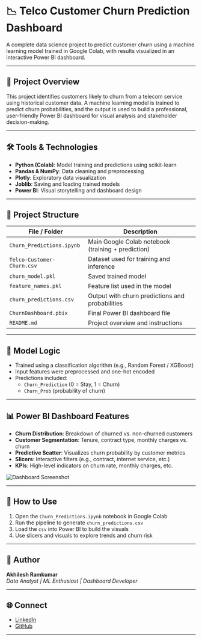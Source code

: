# 📉 Telco Customer Churn Prediction Dashboard

A complete data science project to predict customer churn using a machine learning model trained in Google Colab, with results visualized in an interactive Power BI dashboard.

---

## 🚀 Project Overview

This project identifies customers likely to churn from a telecom service using historical customer data. A machine learning model is trained to predict churn probabilities, and the output is used to build a professional, user-friendly Power BI dashboard for visual analysis and stakeholder decision-making.

---

## 🛠️ Tools & Technologies

- **Python (Colab)**: Model training and predictions using scikit-learn
- **Pandas & NumPy**: Data cleaning and preprocessing
- **Plotly**: Exploratory data visualization
- **Joblib**: Saving and loading trained models
- **Power BI**: Visual storytelling and dashboard design

---

## 📁 Project Structure

| File / Folder              | Description |
|---------------------------|-------------|
| `Churn_Predictions.ipynb` | Main Google Colab notebook (training + prediction) |
| `Telco-Customer-Churn.csv`| Dataset used for training and inference |
| `churn_model.pkl`         | Saved trained model |
| `feature_names.pkl`       | Feature list used in the model |
| `churn_predictions.csv`   | Output with churn predictions and probabilities |
| `ChurnDashboard.pbix`     | Final Power BI dashboard file |
| `README.md`               | Project overview and instructions |

---

## 🧠 Model Logic

- Trained using a classification algorithm (e.g., Random Forest / XGBoost)
- Input features were preprocessed and one-hot encoded
- Predictions included:
  - `Churn_Prediction` (0 = Stay, 1 = Churn)
  - `Churn_Prob` (probability of churn)

---

## 📊 Power BI Dashboard Features

- **Churn Distribution**: Breakdown of churned vs. non-churned customers  
- **Customer Segmentation**: Tenure, contract type, monthly charges vs. churn  
- **Predictive Scatter**: Visualizes churn probability by customer metrics  
- **Slicers**: Interactive filters (e.g., contract, internet service, etc.)  
- **KPIs**: High-level indicators on churn rate, monthly charges, etc.

![Dashboard Screenshot](dashboard_preview.png)

---

## 📌 How to Use

1. Open the `Churn_Predictions.ipynb` notebook in Google Colab
2. Run the pipeline to generate `churn_predictions.csv`
3. Load the `csv` into Power BI to build the visuals
4. Use slicers and visuals to explore trends and churn risk

---

## 👤 Author

**Akhilesh Ramkumar**  
_Data Analyst | ML Enthusiast | Dashboard Developer_

---

## 🌐 Connect

- [LinkedIn](https://www.linkedin.com/in/akhilesh-ramkumar/)
- [GitHub](https://github.com/Akhilesh-00)

---

